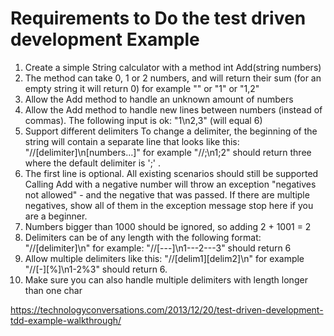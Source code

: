 

# Requirements to Do the test driven development Example

1. Create a simple String calculator with a method int Add(string numbers)
2. The method can take 0, 1 or 2 numbers, and will return their sum (for an empty string it will return 0) for example "" or "1" or "1,2"
3. Allow the Add method to handle an unknown amount of numbers
4. Allow the Add method to handle new lines between numbers (instead of commas). The following input is ok: "1\n2,3" (will equal 6)
5. Support different delimiters To change a delimiter, the beginning of the string will contain a separate line that looks like this: "//[delimiter]\n[numbers…]" for example "//;\n1;2" should return three where the default delimiter is ';' .
6. The first line is optional. All existing scenarios should still be supported
    Calling Add with a negative number will throw an exception "negatives not allowed" - and the negative that was passed. If there are multiple negatives, show all of them in the exception message stop here if you are a beginner.
7. Numbers bigger than 1000 should be ignored, so adding 2 + 1001 = 2
8. Delimiters can be of any length with the following format: "//[delimiter]\n" for example: "//[---]\n1---2---3" should return 6
9. Allow multiple delimiters like this: "//[delim1][delim2]\n" for example "//[-][%]\n1-2%3" should return 6.
10. Make sure you can also handle multiple delimiters with length longer than one char

https://technologyconversations.com/2013/12/20/test-driven-development-tdd-example-walkthrough/
